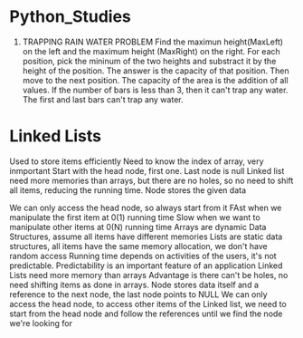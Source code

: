 # Python_Studies
1. TRAPPING RAIN WATER PROBLEM
Find the maximun height(MaxLeft) on the left and the maximum height (MaxRight) on the right. For each position, pick the mininum of the two heights and substract it by the height of the position. The answer is the capacity of that position.  Then move to the next position. The capacity of the area is the addition of all values.
If the number of bars is less than 3, then it can't trap any water. The first and last bars can't trap any water.


# Linked Lists
Used to store items efficiently
Need to know the index of array, very inmportant
Start with the head node, first one. Last node is null
Linked list need more memories than arrays, but there are no holes, so no need to shift all items, reducing the running time.
Node stores the given data

We can only access the head node, so always start from it
FAst when we manipulate the first item at 0(1) running time
Slow when we want to manipulate other items at 0(N) running time
Arrays are dynamic Data Structures, assume all items have different memories
Lists are static data structures, all items have the same memory allocation, we don't have random access
Running time depends on activities of the users, it's not predictable.
Predictability is an important feature of an application
Linked Lists need more memory than arrays
Advantage is there can't be holes, no need shifting items as done in arrays.
Node stores data itself and a reference to the next node, the last node points to NULL
We can only access the head node, to access other items of the Linked list, we need to start from the head node and follow the references until we find the node we're looking for
